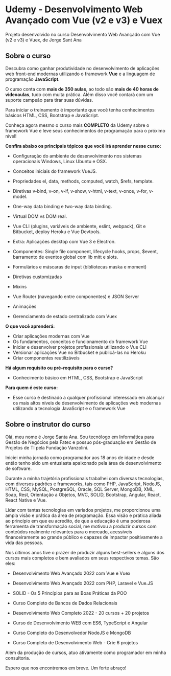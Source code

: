# Udemy - Desenvolvimento Web Avançado com Vue (v2 e v3) e Vuex

Projeto desenvolvido no curso Desenvolvimento Web Avançado com Vue (v2 e v3) e Vuex, de Jorge Sant Ana

## Sobre o curso

Descubra como ganhar produtividade no desenvolvimento de aplicações web front-end modernas utilizando o framework **Vue** e a linguagem de programação **JavaScript**.

O curso conta com **mais de 350 aulas**, ao todo são **mais de 40 horas de videoaulas**, tudo com muita prática. Além disso você contará com um suporte campeão para tirar suas dúvidas.

Para iniciar o treinamento é importante que você tenha conhecimentos básicos HTML, CSS, Bootstrap e JavaScript.

Conheça agora mesmo o curso mais **COMPLETO** da Udemy sobre o framework Vue e leve seus conhecimentos de programação para o próximo nível!

**Confira abaixo os principais tópicos que você irá aprender nesse curso:**

- Configuração do ambiente de desenvolvimento nos sistemas operacionais Windows, Linux Ubuntu e OSX.

- Conceitos iniciais do framework VueJS.

- Propriedades el, data, methods, computed, watch, $refs, template.

- Diretivas v-bind, v-on, v-if, v-show, v-html, v-text, v-once, v-for, v-model.

- One-way data binding e two-way data binding.

- Virtual DOM vs DOM real.

- Vue CLI (plugins, variáveis de ambiente, eslint, webpack), Git e Bitbucket, deploy Heroku e Vue Devtools.

- Extra: Aplicações desktop com Vue 3 e Electron.

- Componentes: Single file component, lifecycle hooks, props, $event, barramento de eventos global com lib mitt e slots.

- Formulários e máscaras de input (bibliotecas maska e moment)

- Diretivas customizadas

- Mixins

- Vue Router (navegando entre componentes) e JSON Server

- Animações

- Gerenciamento de estado centralizado com Vuex

**O que você aprenderá:**

* Criar aplicações modernas com Vue
* Os fundamentos, conceitos e funcionamento do framework Vue
* Iniciar e desenvolver projetos profissionais utilizando o Vue CLI
* Versionar aplicações Vue no Bitbucket e publicá-las no Heroku
* Criar componentes reutilizáveis

**Há algum requisito ou pré-requisito para o curso?**

* Conhecimento básico em HTML, CSS, Bootstrap e JavaScript

**Para quem é este curso:**

* Esse curso é destinado a qualquer profissional interessado em alcançar os mais altos níveis de desenvolvimento de aplicações web modernas utilizando a tecnologia JavaScript e o framework Vue

## Sobre o instrutor do curso

Olá, meu nome é Jorge Santa Ana. Sou tecnólogo em Informática para Gestão de Negócios pela Fatec e possuo pós-graduação em Gestão de Projetos de TI pela Fundação Vanzolini.

Iniciei minha jornada como programador aos 18 anos de idade e desde então tenho sido um entusiasta apaixonado pela área de desenvolvimento de software.

Durante a minha trajetória profissionais trabalhei com diversas tecnologias, com diversos padrões e frameworks, tais como PHP, JavaScript, NodeJS, HTML, CSS, MySQL, PostgreSQL, Oracle, SQL Server, MongoDB, XML, Soap, Rest, Orientação a Objetos, MVC, SOLID, Bootstrap, Angular, React, React Native e Vue.

Lidar com tantas tecnologias em variados projetos, me proporcionou uma ampla visão e prática da área de programação. Essa visão e prática aliada ao princípio em que eu acredito, de que a educação é uma poderosa ferramenta de transformação social, me motivou a produzir cursos com conteúdos realmente relevantes para o mercado, acessíveis financeiramente ao grande público e capazes de impactar positivamente a vida das pessoas.

Nos últimos anos tive o prazer de produzir alguns best-sellers e alguns dos cursos mais completos e bem avaliados em seus respectivos temas. São eles:

- Desenvolvimento Web Avançado 2022 com Vue e Vuex

- Desenvolvimento Web Avançado 2022 com PHP, Laravel e Vue.JS

- SOLID - Os 5 Princípios para as Boas Práticas da POO

- Curso Completo de Bancos de Dados Relacionais

- Desenvolvimento Web Completo 2022 - 20 cursos + 20 projetos

- Curso de Desenvolvimento WEB com ES6, TypeScript e Angular

- Curso Completo do Desenvolvedor NodeJS e MongoDB

- Curso Completo de Desenvolvimento Web - Crie 6 projetos

Além da produção de cursos, atuo ativamente como programador em minha consultoria.

Espero que nos encontremos em breve. Um forte abraço!
